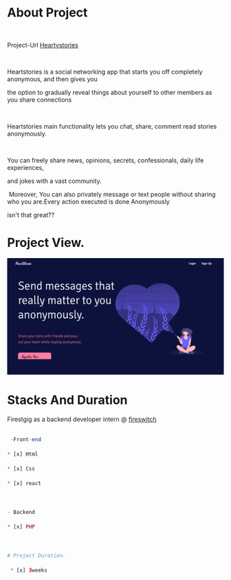 
# About Project

​

 Project-Url [Heartystories](https://heartstories.xyz/)

​

Heartstories  is a social networking app that starts you off completely anonymous, and then gives you 

the option to gradually reveal things about yourself to other members as you share connections

​

Heartstories main functionality lets you chat, share, comment read stories anonymously.

​

You can freely share news, opinions, secrets, confessionals, daily life experiences,

and jokes with a vast community. 

​
Moreover, You can also privately message or text people without sharing who you are.Every action executed  is done Anonymously

isn't that great??

# Project View.

![front-view](/Heartystories.png)

# Stacks And Duration

Firestgig as a backend developer intern @ [fireswitch](https://fireswitch.tech/)

```PHP

 -Front-end 

* [x] Html

* [x] Css

* [x] react

​

- Backend

* [x] PHP

​

# Project Duration.

 * [x] 3weeks

 ```


​